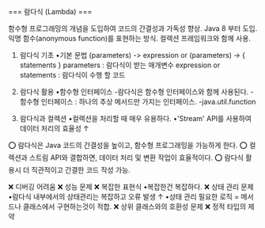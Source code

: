 === 람다식 (Lambda) ===

함수형 프로그래밍의 개념을 도입하여 코드의 간결성과 가독성 향상.
Java 8 부터 도입.
익명 함수(anonymous function)를 표현하는 방식.
컬렉션 프레임워크와 함께 사용.

1. 람다식 기초
   •기본 문법
   (parameters) -> expression
   or
   (parameters) -> { statements }
parameters : 람다식이 받는 매개변수
expression or statements : 람다식이 수행 할 코드

2. 람다식 활용
   •함수형 인터페이스
      -람다식은 함수형 인터페이스와 함께 사용된다.
      -함수형 인터페이스 : 하나의 추상 메서드만 가지는 인터페이스.
      -java.util.function

3. 람다식과 컬렉션
   •컬렉션을 처리할 때 매우 유용하다.
   •'Stream' API를 사용하여 데이터 처리의 효율성 ↑

⭕ 람다식은 Java 코드의 간결성을 높이고, 함수형 프로그래밍을 가능하게 한다.
⭕ 컬렉션과 스트림 API와 결합하면, 데이터 처리 및 변환 작업이 효율적이다.
⭕ 람다식 활용시 더 직관적이고 간결한 코드 작성 가능.

❌ 디버깅 어려움
❌ 성능 문제
❌ 복잡한 표현식
    •복잡한건 복잡하다.
❌ 상태 관리 문제
    •람다식 내부에서의 상태관리는 복잡하고 오류 발생 ↑
    •상태 관리 필요한 로직 = 메서드나 클래스에서 구현하는것이 적합.
❌ 상위 클래스와의 호환성 문제
❌ 정적 타입의 제약
